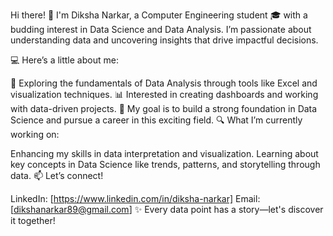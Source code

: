 Hi there! 👋
I'm Diksha Narkar, a Computer Engineering student 🎓 with a budding interest in Data Science and Data Analysis. I’m passionate about understanding data and uncovering insights that drive impactful decisions.

💻 Here’s a little about me:

🌟 Exploring the fundamentals of Data Analysis through tools like Excel and visualization techniques.
📊 Interested in creating dashboards and working with data-driven projects.
🎯 My goal is to build a strong foundation in Data Science and pursue a career in this exciting field.
🔍 What I’m currently working on:

Enhancing my skills in data interpretation and visualization.
Learning about key concepts in Data Science like trends, patterns, and storytelling through data.
📫 Let’s connect!

LinkedIn: [https://www.linkedin.com/in/diksha-narkar]
Email: [dikshanarkar89@gmail.com]
✨ Every data point has a story—let's discover it together!

